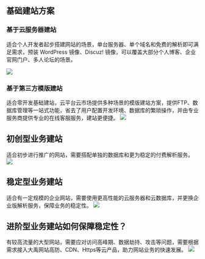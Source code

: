 ## 基础建站方案

### 基于云服务器建站
适合个人开发者起步搭建网站的场景，单台服务器、单个域名和免费的解析即可满足需求，预装 WordPress 镜像、Discuz! 镜像，可以覆盖大部分个人博客、企业官网门户、多人论坛的场景。

![](http://imgcache.tcecqpoc.fsphere.cn/image/mc.qcloudimg.com/static/img/40e968ca3ebd08e5cdec305a68f63967/1.png)

### 基于第三方模版建站
适合零开发基础建站，云平台云市场提供多种场景的模版建站方案，提供FTP、数据库管理等一站式功能，省去了用户配置开发环境、数据库的繁琐操作，并由专业服务商提供专业的在线客服服务，建站更便捷。
![](http://imgcache.tcecqpoc.fsphere.cn/image/mc.qcloudimg.com/static/img/fab42988ddef5f0a2e111c4ea800db1d/2.png)

## 初创型业务建站
适合初步进行推广的网站，需要搭配单独的数据库和更为稳定的付费解析服务。
![](http://imgcache.tcecqpoc.fsphere.cn/image/mc.qcloudimg.com/static/img/69ccc4f6e5c36540d8888c20b69ae38c/3.png)

## 稳定型业务建站
适合有一定规模的企业网站，需要使用更高性能的云服务器和云数据库，并更换企业版解析服务，保障业务的稳定性。
![](http://imgcache.tcecqpoc.fsphere.cn/image/mc.qcloudimg.com/static/img/1bed7809fc52c95ba917b0cdc06db5ea/4.png)

## 进阶型业务建站如何保障稳定性？
有较高流量的大型网站，需要应对访问高峰期、数据劫持、攻击等问题，需要根据需求接入大禹网站高防、CDN、Https等云产品，助力网站业务的快速发展。
![](http://imgcache.tcecqpoc.fsphere.cn/image/mc.qcloudimg.com/static/img/8e5a9bc2e6f7b2bad02a0dc18d4c0f2c/5.png)
